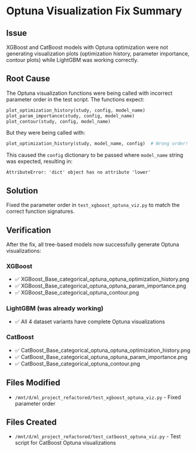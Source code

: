# Optuna Visualization Fix Summary

## Issue
XGBoost and CatBoost models with Optuna optimization were not generating visualization plots (optimization history, parameter importance, contour plots) while LightGBM was working correctly.

## Root Cause
The Optuna visualization functions were being called with incorrect parameter order in the test script. The functions expect:
```python
plot_optimization_history(study, config, model_name)
plot_param_importance(study, config, model_name)
plot_contour(study, config, model_name)
```

But they were being called with:
```python
plot_optimization_history(study, model_name, config)  # Wrong order!
```

This caused the `config` dictionary to be passed where `model_name` string was expected, resulting in:
```
AttributeError: 'dict' object has no attribute 'lower'
```

## Solution
Fixed the parameter order in `test_xgboost_optuna_viz.py` to match the correct function signatures.

## Verification
After the fix, all tree-based models now successfully generate Optuna visualizations:

### XGBoost
- ✅ XGBoost_Base_categorical_optuna_optuna_optimization_history.png
- ✅ XGBoost_Base_categorical_optuna_optuna_param_importance.png
- ✅ XGBoost_Base_categorical_optuna_contour.png

### LightGBM (was already working)
- ✅ All 4 dataset variants have complete Optuna visualizations

### CatBoost
- ✅ CatBoost_Base_categorical_optuna_optuna_optimization_history.png
- ✅ CatBoost_Base_categorical_optuna_optuna_param_importance.png
- ✅ CatBoost_Base_categorical_optuna_contour.png

## Files Modified
- `/mnt/d/ml_project_refactored/test_xgboost_optuna_viz.py` - Fixed parameter order

## Files Created
- `/mnt/d/ml_project_refactored/test_catboost_optuna_viz.py` - Test script for CatBoost Optuna visualizations